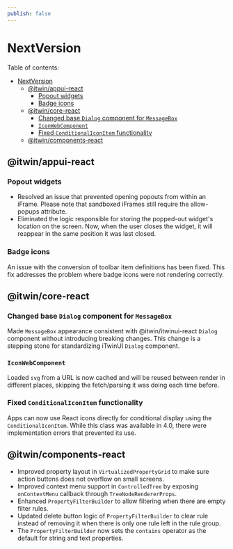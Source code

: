 ```yaml
---
publish: false
---
```


# NextVersion

Table of contents:

- [NextVersion](#nextversion)
  - [@itwin/appui-react](#itwinappui-react)
    - [Popout widgets](#popout-widgets)
    - [Badge icons](#badge-icons)
  - [@itwin/core-react](#itwincore-react)
    - [Changed base `Dialog` component for `MessageBox`](#changed-base-dialog-component-for-messagebox)
    - [`IconWebComponent`](#iconwebcomponent)
    - [Fixed `ConditionalIconItem` functionality](#fixed-conditionaliconitem-functionality)
  - [@itwin/components-react](#itwincomponents-react)

## @itwin/appui-react

### Popout widgets

- Resolved an issue that prevented opening popouts from within an iFrame. Please note that sandboxed iFrames still require the allow-popups attribute.
- Eliminated the logic responsible for storing the popped-out widget's location on the screen. Now, when the user closes the widget, it will reappear in the same position it was last closed.

### Badge icons

An issue with the conversion of toolbar item definitions has been fixed. This fix addresses the problem where badge icons were not rendering correctly.

## @itwin/core-react

### Changed base `Dialog` component for `MessageBox`

Made `MessageBox` appearance consistent with @itwin/itwinui-react `Dialog` component without introducing breaking changes. This change is a stepping stone for standardizing iTwinUI `Dialog` component.

### `IconWebComponent`

Loaded `svg` from a URL is now cached and will be reused between render in different places, skipping the fetch/parsing it was doing each time before.

### Fixed `ConditionalIconItem` functionality

Apps can now use React icons directly for conditional display using the `ConditionalIconItem`. While this class was available in 4.0, there were implementation errors that prevented its use.

## @itwin/components-react

- Improved property layout in `VirtualizedPropertyGrid` to make sure action buttons does not overflow on small screens.
- Improved context menu support in `ControlledTree` by exposing `onContextMenu` callback through `TreeNodeRendererProps`.
- Enhanced `PropertyFilterBuilder` to allow filtering when there are empty filter rules.
- Updated delete button logic of `PropertyFilterBuilder` to clear rule instead of removing it when there is only one rule left in the rule group.
- The `PropertyFilterBuilder` now sets the `contains` operator as the default for string and text properties.
